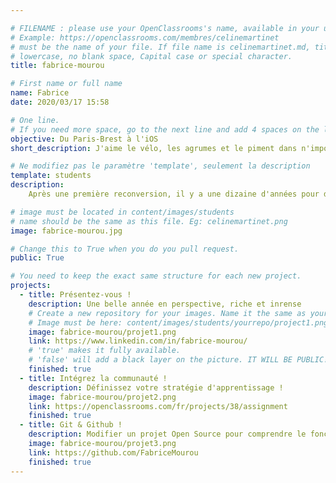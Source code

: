 ```yaml
---

# FILENAME : please use your OpenClassrooms's name, available in your url.
# Example: https://openclassrooms.com/membres/celinemartinet
# must be the name of your file. If file name is celinemartinet.md, title is celinemartinet.
# lowercase, no blank space, Capital case or special character.
title: fabrice-mourou

# First name or full name
name: Fabrice
date: 2020/03/17 15:58

# One line.
# If you need more space, go to the next line and add 4 spaces on the left, as in 'description'.
objective: Du Paris-Brest à l'iOS
short_description: J'aime le vélo, les agrumes et le piment dans n'importe quel ordre mais pas tous en même temps

# Ne modifiez pas le paramètre 'template', seulement la description
template: students
description:
    Après une première reconversion, il y a une dizaine d'années pour devenir pâtissier, je me dirige aujourd'hui vers l'iOS et le mobile.

# image must be located in content/images/students
# name should be the same as this file. Eg: celinemartinet.png
image: fabrice-mourou.jpg

# Change this to True when you do you pull request.
public: True

# You need to keep the exact same structure for each new project.
projects:
  - title: Présentez-vous !
    description: Une belle année en perspective, riche et inrense
    # Create a new repository for your images. Name it the same as your nickname and profile picture.
    # Image must be here: content/images/students/yourrepo/project1.png
    image: fabrice-mourou/projet1.png
    link: https://www.linkedin.com/in/fabrice-mourou/
    # 'true' makes it fully available.
    # 'false' will add a black layer on the picture. IT WILL BE PUBLIC!
    finished: true
  - title: Intégrez la communauté !
    description: Définissez votre stratégie d'apprentissage !
    image: fabrice-mourou/projet2.png
    link: https://openclassrooms.com/fr/projects/38/assignment
    finished: true
  - title: Git & Github !
    description: Modifier un projet Open Source pour comprendre le fonctionnement de Git, de Github et des pull requests. 
    image: fabrice-mourou/projet3.png
    link: https://github.com/FabriceMourou
    finished: true
---
```

